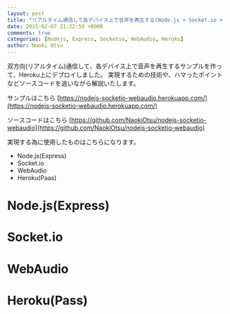 ```yaml
---
layout: post
title: "リアルタイム通信して各デバイス上で音声を再生する(Node.js + Socket.io + WebAudioAPI)"
date: 2015-02-07 21:22:59 +0900
comments: true
categories: [Nodejs, Express, Socketio, WebAudio, Heroku]
author: Naoki Otsu
---
```


双方向(リアルタイム)通信して、各デバイス上で音声を再生するサンプルを作って、Heroku上にデプロイしました。
実現するための技術や、ハマったポイントなどソースコードを追いながら解説いたします。

<!-- more -->

サンプルはこちら
[https://nodejs-socketio-webaudio.herokuapp.com/](https://nodejs-socketio-webaudio.herokuapp.com/)

ソースコードはこちら
[https://github.com/NaokiOtsu/nodejs-socketio-webaudio](https://github.com/NaokiOtsu/nodejs-socketio-webaudio)

実現する為に使用したものはこちらになります。

* Node.js(Express)
* Socket.io
* WebAudio
* Heroku(Paas)

# Node.js(Express)


# Socket.io


# WebAudio


# Heroku(Pass)

